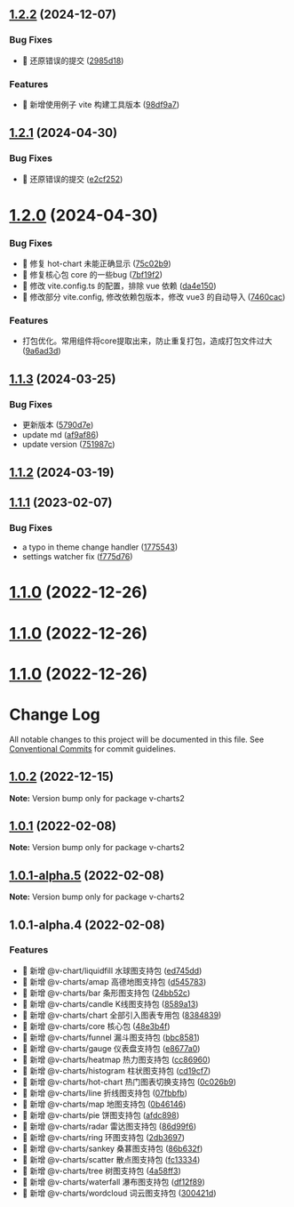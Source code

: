 ## [1.2.2](https://github.com/denaro-org/v-charts2/compare/v1.2.1...v1.2.2) (2024-12-07)


### Bug Fixes

* 🐛 还原错误的提交 ([2985d18](https://github.com/denaro-org/v-charts2/commit/2985d1825edb7274ac2da64497174987409b0107))


### Features

* 🎸 新增使用例子 vite 构建工具版本 ([98df9a7](https://github.com/denaro-org/v-charts2/commit/98df9a739525a8944e9a3f111f6895838e08f6d2))



## [1.2.1](https://github.com/denaro-org/v-charts2/compare/v1.2.0...v1.2.1) (2024-04-30)

### Bug Fixes

- 🐛 还原错误的提交 ([e2cf252](https://github.com/denaro-org/v-charts2/commit/e2cf252257a10d4be36fde9f6248b6da94e62115))

# [1.2.0](https://github.com/denaro-org/v-charts2/compare/v1.1.3...v1.2.0) (2024-04-30)

### Bug Fixes

- 🐛 修复 hot-chart 未能正确显示 ([75c02b9](https://github.com/denaro-org/v-charts2/commit/75c02b992fcd8b5a23862ac9a1d324dbb765dde5))
- 🐛 修复核心包 core 的一些bug ([7bf19f2](https://github.com/denaro-org/v-charts2/commit/7bf19f290295fc960702ac2fe15e901f35d86cc8))
- 🐛 修改 vite.config.ts 的配置，排除 vue 依赖 ([da4e150](https://github.com/denaro-org/v-charts2/commit/da4e1506bd09b5289576da6766f734c7474ffc2e))
- 🐛 修改部分 vite.config, 修改依赖包版本，修改 vue3 的自动导入 ([7460cac](https://github.com/denaro-org/v-charts2/commit/7460cacecf5a27289ff90d2ebcf7aae4367bad05))

### Features

- 打包优化。常用组件将core提取出来，防止重复打包，造成打包文件过大 ([9a6ad3d](https://github.com/denaro-org/v-charts2/commit/9a6ad3dbbafaf42b3c631ee3f83b18d1dca177a6))

## [1.1.3](https://github.com/denaro-org/v-charts2/compare/v1.1.2...v1.1.3) (2024-03-25)

### Bug Fixes

- 更新版本 ([5790d7e](https://github.com/denaro-org/v-charts2/commit/5790d7e7bc4c30c4a9cdbb1a36aa8082f4b29bc2))
- update md ([af9af86](https://github.com/denaro-org/v-charts2/commit/af9af8627e9b8bda92f49a5beb4f1f0a31e67e68))
- update version ([751987c](https://github.com/denaro-org/v-charts2/commit/751987c6e96742dedd978c36cea23d0357c7045d))

## [1.1.2](https://github.com/denaro-org/v-charts2/compare/v1.1.1...v1.1.2) (2024-03-19)

## [1.1.1](https://github.com/denaro-org/v-charts2/compare/v1.1.0...v1.1.1) (2023-02-07)

### Bug Fixes

- a typo in theme change handler ([1775543](https://github.com/denaro-org/v-charts2/commit/1775543ef9090b12a5d94156a66203028806080b))
- settings watcher fix ([f775d76](https://github.com/denaro-org/v-charts2/commit/f775d76872fe885c917ae6b806977cfae53e5490))

# [1.1.0](https://github.com/denaro-org/v-charts2/compare/v1.0.2...v1.1.0) (2022-12-26)

# [1.1.0](https://github.com/denaro-org/v-charts2/compare/v1.0.2...v1.1.0) (2022-12-26)

# [1.1.0](https://github.com/denaro-org/v-charts2/compare/v1.0.2...v1.1.0) (2022-12-26)

# Change Log

All notable changes to this project will be documented in this file.
See [Conventional Commits](https://conventionalcommits.org) for commit guidelines.

## [1.0.2](https://github.com/denaro-org/v-charts2/compare/v1.0.1...v1.0.2) (2022-12-15)

**Note:** Version bump only for package v-charts2

## [1.0.1](https://github.com/denaro-org/v-charts2/compare/v1.0.1-alpha.5...v1.0.1) (2022-02-08)

**Note:** Version bump only for package v-charts2

## [1.0.1-alpha.5](https://github.com/denaro-org/v-charts2/compare/v1.0.1-alpha.4...v1.0.1-alpha.5) (2022-02-08)

**Note:** Version bump only for package v-charts2

## 1.0.1-alpha.4 (2022-02-08)

### Features

- 🎸 新增 @v-chart/liquidfill 水球图支持包 ([ed745dd](https://github.com/denaro-org/v-charts2/commit/ed745dd2c400e8431bf34b4d9976a1cc3ff2afc3))
- 🎸 新增 @v-charts/amap 高德地图支持包 ([d545783](https://github.com/denaro-org/v-charts2/commit/d545783d457a9b353e5c4e2afb5126cf4ade134e))
- 🎸 新增 @v-charts/bar 条形图支持包 ([24bb52c](https://github.com/denaro-org/v-charts2/commit/24bb52c3c4ceb20e4cd32f94c685ac94a5b18e19))
- 🎸 新增 @v-charts/candle K线图支持包 ([8589a13](https://github.com/denaro-org/v-charts2/commit/8589a13002463f9bc3c10afd3743178e5515ec5f))
- 🎸 新增 @v-charts/chart 全部引入图表专用包 ([8384839](https://github.com/denaro-org/v-charts2/commit/8384839688218f9449cdb9bc8def95660b1db2b4))
- 🎸 新增 @v-charts/core 核心包 ([48e3b4f](https://github.com/denaro-org/v-charts2/commit/48e3b4f3b7c01c35c2ed1830caf22a9b442a020f))
- 🎸 新增 @v-charts/funnel 漏斗图支持包 ([bbc8581](https://github.com/denaro-org/v-charts2/commit/bbc85816cf3325d86342511c95e2d35969a200a0))
- 🎸 新增 @v-charts/gauge 仪表盘支持包 ([e8677a0](https://github.com/denaro-org/v-charts2/commit/e8677a0afdeb9d2079f86dc5c097fa2a56ec38cd))
- 🎸 新增 @v-charts/heatmap 热力图支持包 ([cc86960](https://github.com/denaro-org/v-charts2/commit/cc86960223a7605b4f36d6e22715467ba211ab90))
- 🎸 新增 @v-charts/histogram 柱状图支持包 ([cd19cf7](https://github.com/denaro-org/v-charts2/commit/cd19cf71c46265791e14e7b107af4c8ddde37beb))
- 🎸 新增 @v-charts/hot-chart 热门图表切换支持包 ([0c026b9](https://github.com/denaro-org/v-charts2/commit/0c026b915aa9c5530c26a16b0d2c6b413e5aa55a))
- 🎸 新增 @v-charts/line 折线图支持包 ([07fbbfb](https://github.com/denaro-org/v-charts2/commit/07fbbfb3baafeeade8d32698bc2e459ef577fdcf))
- 🎸 新增 @v-charts/map 地图支持包 ([0b46146](https://github.com/denaro-org/v-charts2/commit/0b46146ab72b4bf188739665eb3626ad7ba17b39))
- 🎸 新增 @v-charts/pie 饼图支持包 ([afdc898](https://github.com/denaro-org/v-charts2/commit/afdc8983e215aaec883fbfd9d792e1f9d9a07c6c))
- 🎸 新增 @v-charts/radar 雷达图支持包 ([86d99f6](https://github.com/denaro-org/v-charts2/commit/86d99f6d5d6ce2c1c2a4cc92e7a57c95abbd1755))
- 🎸 新增 @v-charts/ring 环图支持包 ([2db3697](https://github.com/denaro-org/v-charts2/commit/2db3697855220b87f2d45ae1c4503190e98bd87b))
- 🎸 新增 @v-charts/sankey 桑葚图支持包 ([86b632f](https://github.com/denaro-org/v-charts2/commit/86b632f2d0db1469711b094a1ac326ce58bfd2fa))
- 🎸 新增 @v-charts/scatter 散点图支持包 ([fc13334](https://github.com/denaro-org/v-charts2/commit/fc13334dc526390b63da1cdccd4b2bc7751bd17d))
- 🎸 新增 @v-charts/tree 树图支持包 ([4a58ff3](https://github.com/denaro-org/v-charts2/commit/4a58ff38c6541b2f5e37da01e11751b904ad6212))
- 🎸 新增 @v-charts/waterfall 瀑布图支持包 ([df12f89](https://github.com/denaro-org/v-charts2/commit/df12f8904f5d9b8713889d8a94426886c3d97194))
- 🎸 新增 @v-charts/wordcloud 词云图支持包 ([300421d](https://github.com/denaro-org/v-charts2/commit/300421db4fe8061e8dbdb3546cb5ac4677e43ce7))
